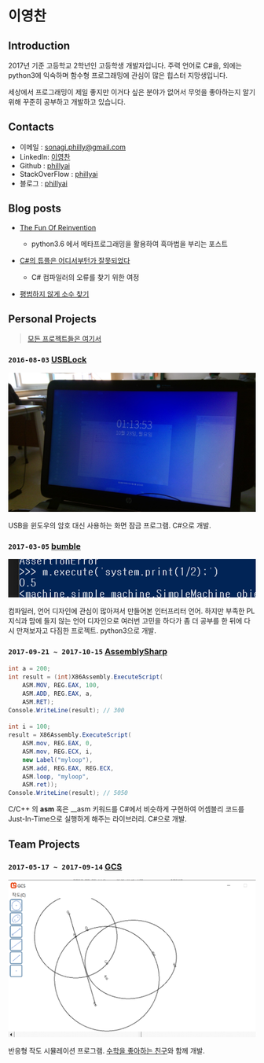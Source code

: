 # 이영찬

## Introduction

2017년 기준 고등학교 2학년인 고등학생 개발자입니다. 주력 언어로 C#을, 외에는 python3에 익숙하며 함수형 프로그래밍에 관심이 많은 힙스터 지망생입니다.

세상에서 프로그래밍이 제일 좋지만 이거다 싶은 분야가 없어서 무엇을 좋아하는지 알기 위해 꾸준히 공부하고 개발하고 있습니다.

## Contacts

- 이메일 : [sonagi.philly@gmail.com](mailto:sonagi.philly@gmail.com)
- LinkedIn: [이영찬](https://www.linkedin.com/in/%EC%98%81%EC%B0%AC-%EC%9D%B4-3727b6121/)
- Github : [phillyai](https://github.com/phillyai)
- StackOverFlow : [phillyai](https://stackoverflow.com/users/5906697/phillyai)
- 블로그 : [phillyai](http://phillyai.github.io/)

## Blog posts

- [The Fun Of Reinvention](https://phillyai.github.io/2017-07-02-The-Fun-Of-Reinvention/)
    - python3.6 에서 메타프로그래밍을 활용하여 흑마법을 부리는 포스트

- [C#의 튜플은 어디서부턴가 잘못되었다](https://phillyai.github.io/2017-08-22-Something-Wrong-In-Csharp-Tuple/)
    - C# 컴파일러의 오류를 찾기 위한 여정

- [평범하지 않게 소수 찾기](https://phillyai.github.io/2018-05-02-Find-Primes/)


## Personal Projects

> [모든 프로젝트들은 여기서](https://github.com/phillyai/all-my-projects)

### `2016-08-03` [USBLock](https://github.com/phillyai/USBLock)

![usb2](/imgs/usb2.png)

USB을 윈도우의 암호 대신 사용하는 화면 잠금 프로그램. C#으로 개발.

### `2017-03-05` [bumble](https://github.com/phillyai/bumble)

![bumble](/imgs/bumble.png)

컴파일러, 언어 디자인에 관심이 많아져서 만들어본 인터프리터 언어. 하지만 부족한 PL 지식과 맘에 들지 않는 언어 디자인으로 여러번 고민을 하다가 좀 더 공부를 한 뒤에 다시 만져보자고 다짐한 프로젝트. python3으로 개발.


### `2017-09-21 ~ 2017-10-15` [AssemblySharp](https://github.com/phillyai/AssemblySharp)

```csharp
int a = 200;
int result = (int)X86Assembly.ExecuteScript(
    ASM.MOV, REG.EAX, 100,
    ASM.ADD, REG.EAX, a,
    ASM.RET);
Console.WriteLine(result); // 300

int i = 100;
result = X86Assembly.ExecuteScript(
    ASM.mov, REG.EAX, 0,
    ASM.mov, REG.ECX, i,
    new Label("myloop"),
    ASM.add, REG.EAX, REG.ECX,
    ASM.loop, "myloop",
    ASM.ret));
Console.WriteLine(result); // 5050
```

C/C++ 의 __asm__ 혹은 __asm 키워드를 C#에서 비슷하게 구현하여 어셈블리 코드를 Just-In-Time으로 실행하게 해주는 라이브러리. C#으로 개발.

## Team Projects 

### `2017-05-17 ~ 2017-09-14` [GCS](https://github.com/Big-BlueBerry/GCS)

![gcs](/imgs/gcs.png)

반응형 작도 시뮬레이션 프로그램. [수학을 좋아하는 친구](https://github.com/bigblueberry)와 함께 개발.